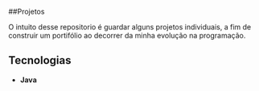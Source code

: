 ##Projetos 

O intuito desse repositorio é guardar alguns projetos individuais, a fim de construir um portifólio ao decorrer da minha evolução na programação.

## Tecnologias
- **Java**
